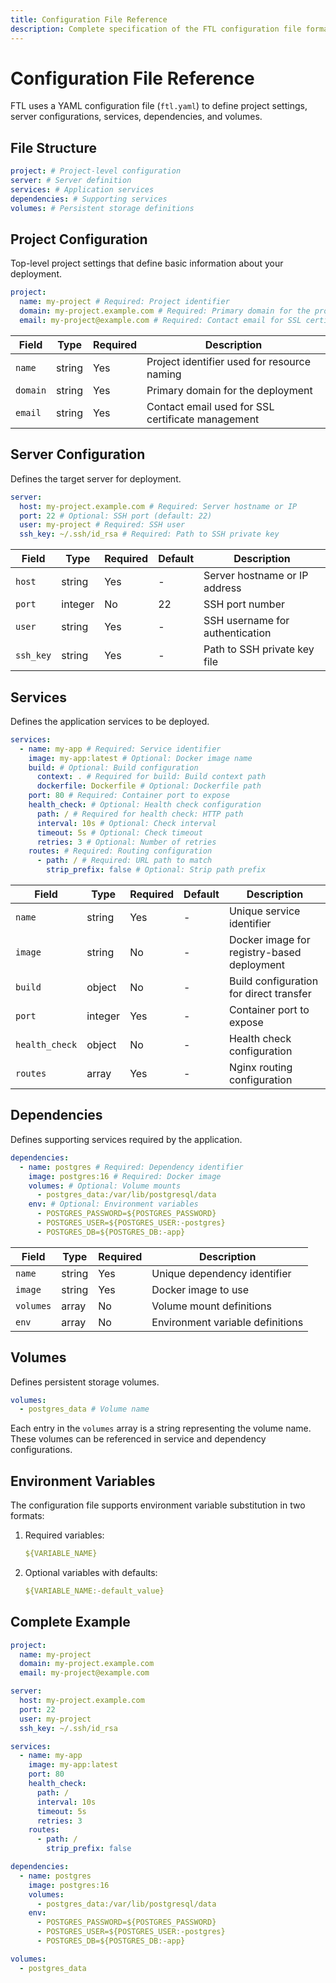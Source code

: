 ```yaml
---
title: Configuration File Reference
description: Complete specification of the FTL configuration file format and options
---
```


# Configuration File Reference

FTL uses a YAML configuration file (`ftl.yaml`) to define project settings, server configurations, services, dependencies, and volumes.

## File Structure

```yaml
project: # Project-level configuration
server: # Server definition
services: # Application services
dependencies: # Supporting services
volumes: # Persistent storage definitions
```

## Project Configuration

Top-level project settings that define basic information about your deployment.

```yaml
project:
  name: my-project # Required: Project identifier
  domain: my-project.example.com # Required: Primary domain for the project
  email: my-project@example.com # Required: Contact email for SSL certificates
```

| Field    | Type   | Required | Description                                       |
| -------- | ------ | -------- | ------------------------------------------------- |
| `name`   | string | Yes      | Project identifier used for resource naming       |
| `domain` | string | Yes      | Primary domain for the deployment                 |
| `email`  | string | Yes      | Contact email used for SSL certificate management |

## Server Configuration

Defines the target server for deployment.

```yaml
server:
  host: my-project.example.com # Required: Server hostname or IP
  port: 22 # Optional: SSH port (default: 22)
  user: my-project # Required: SSH user
  ssh_key: ~/.ssh/id_rsa # Required: Path to SSH private key
```

| Field     | Type    | Required | Default | Description                     |
| --------- | ------- | -------- | ------- | ------------------------------- |
| `host`    | string  | Yes      | -       | Server hostname or IP address   |
| `port`    | integer | No       | 22      | SSH port number                 |
| `user`    | string  | Yes      | -       | SSH username for authentication |
| `ssh_key` | string  | Yes      | -       | Path to SSH private key file    |

## Services

Defines the application services to be deployed.

```yaml
services:
  - name: my-app # Required: Service identifier
    image: my-app:latest # Optional: Docker image name
    build: # Optional: Build configuration
      context: . # Required for build: Build context path
      dockerfile: Dockerfile # Optional: Dockerfile path
    port: 80 # Required: Container port to expose
    health_check: # Optional: Health check configuration
      path: / # Required for health check: HTTP path
      interval: 10s # Optional: Check interval
      timeout: 5s # Optional: Check timeout
      retries: 3 # Optional: Number of retries
    routes: # Required: Routing configuration
      - path: / # Required: URL path to match
        strip_prefix: false # Optional: Strip path prefix
```

| Field          | Type    | Required | Default | Description                                |
| -------------- | ------- | -------- | ------- | ------------------------------------------ |
| `name`         | string  | Yes      | -       | Unique service identifier                  |
| `image`        | string  | No       | -       | Docker image for registry-based deployment |
| `build`        | object  | No       | -       | Build configuration for direct transfer    |
| `port`         | integer | Yes      | -       | Container port to expose                   |
| `health_check` | object  | No       | -       | Health check configuration                 |
| `routes`       | array   | Yes      | -       | Nginx routing configuration                |

## Dependencies

Defines supporting services required by the application.

```yaml
dependencies:
  - name: postgres # Required: Dependency identifier
    image: postgres:16 # Required: Docker image
    volumes: # Optional: Volume mounts
      - postgres_data:/var/lib/postgresql/data
    env: # Optional: Environment variables
      - POSTGRES_PASSWORD=${POSTGRES_PASSWORD}
      - POSTGRES_USER=${POSTGRES_USER:-postgres}
      - POSTGRES_DB=${POSTGRES_DB:-app}
```

| Field     | Type   | Required | Description                      |
| --------- | ------ | -------- | -------------------------------- |
| `name`    | string | Yes      | Unique dependency identifier     |
| `image`   | string | Yes      | Docker image to use              |
| `volumes` | array  | No       | Volume mount definitions         |
| `env`     | array  | No       | Environment variable definitions |

## Volumes

Defines persistent storage volumes.

```yaml
volumes:
  - postgres_data # Volume name
```

Each entry in the `volumes` array is a string representing the volume name. These volumes can be referenced in service and dependency configurations.

## Environment Variables

The configuration file supports environment variable substitution in two formats:

1. Required variables:

   ```yaml
   ${VARIABLE_NAME}
   ```

2. Optional variables with defaults:
   ```yaml
   ${VARIABLE_NAME:-default_value}
   ```

## Complete Example

```yaml
project:
  name: my-project
  domain: my-project.example.com
  email: my-project@example.com

server:
  host: my-project.example.com
  port: 22
  user: my-project
  ssh_key: ~/.ssh/id_rsa

services:
  - name: my-app
    image: my-app:latest
    port: 80
    health_check:
      path: /
      interval: 10s
      timeout: 5s
      retries: 3
    routes:
      - path: /
        strip_prefix: false

dependencies:
  - name: postgres
    image: postgres:16
    volumes:
      - postgres_data:/var/lib/postgresql/data
    env:
      - POSTGRES_PASSWORD=${POSTGRES_PASSWORD}
      - POSTGRES_USER=${POSTGRES_USER:-postgres}
      - POSTGRES_DB=${POSTGRES_DB:-app}

volumes:
  - postgres_data
```
